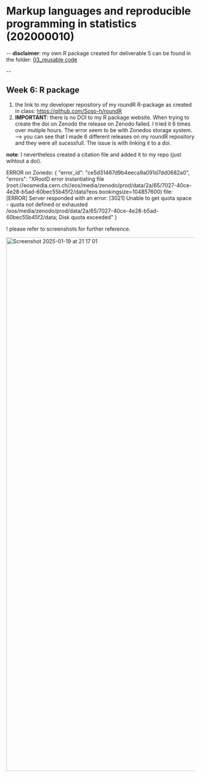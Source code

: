 # Markup languages and reproducible programming in statistics (202000010)

--
**disclaimer**: my own R package created for deliverable 5 can be found in the folder: [03_reusable code](https://github.com/Soso-h/markup_deliverables/tree/dev/03_reusable_code)

--
## Week 6: R package

1. the link to my developer repository of my roundR R-package as created in class: https://github.com/Soso-h/roundR
2. **IMPORTANT**: there is no DOI to my R package website. When trying to create the doi on Zenodo the release on Zenodo failed. I tried it 6 times over mutiple hours. The error seem to be with Zonedos storage system.
--> you can see that I made 6 different releases on my roundR repository and they were all sucessfull. The issue is with linking it to a doi.

**note**: I nevertheless created a citation file and added it to my repo (just wihtout a doi).


ERROR on Zonedo:
{
    "error_id": "ce5d31467d9b4eeca9a091d7dd0682a0",
    "errors": "XRootD error instantiating file (root://eosmedia.cern.ch//eos/media/zenodo/prod/data/2a/65/7027-40ce-4e28-b5ad-60bec55b45f2/data?eos.bookingsize=104857600) file: [ERROR] Server responded with an error: [3021] Unable to get quota space - quota not defined or exhausted /eos/media/zenodo/prod/data/2a/65/7027-40ce-4e28-b5ad-60bec55b45f2/data; Disk quota exceeded"
}

! please refer to screenshots for further reference.


<img width="1422" alt="Screenshot 2025-01-19 at 21 17 01" src="https://github.com/user-attachments/assets/db3ce562-9589-4c1f-8429-fabb28ffa0fc" />



